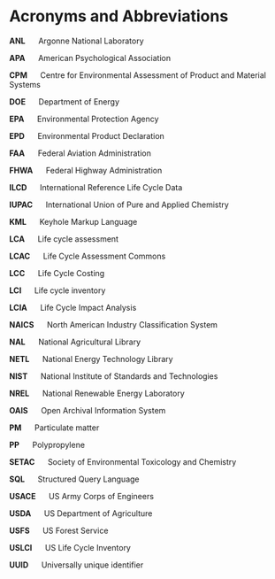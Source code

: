 # Acronyms and Abbreviations

**ANL**		&nbsp;&nbsp;&nbsp;&nbsp;&nbsp;Argonne National Laboratory

**APA**		&nbsp;&nbsp;&nbsp;&nbsp;&nbsp;American Psychological Association

**CPM**		&nbsp;&nbsp;&nbsp;&nbsp;&nbsp;Centre for Environmental Assessment of Product and Material Systems

**DOE**		&nbsp;&nbsp;&nbsp;&nbsp;&nbsp;Department of Energy

**EPA**		&nbsp;&nbsp;&nbsp;&nbsp;&nbsp;Environmental Protection Agency

**EPD**		&nbsp;&nbsp;&nbsp;&nbsp;&nbsp;Environmental Product Declaration

**FAA**		&nbsp;&nbsp;&nbsp;&nbsp;&nbsp;Federal Aviation Administration

**FHWA**	&nbsp;&nbsp;&nbsp;&nbsp;&nbsp;Federal Highway Administration

**ILCD**	&nbsp;&nbsp;&nbsp;&nbsp;&nbsp;International Reference Life Cycle Data

**IUPAC**	&nbsp;&nbsp;&nbsp;&nbsp;&nbsp;International Union of Pure and Applied Chemistry

**KML**		&nbsp;&nbsp;&nbsp;&nbsp;&nbsp;Keyhole Markup Language

**LCA**		&nbsp;&nbsp;&nbsp;&nbsp;&nbsp;Life cycle assessment

**LCAC**	&nbsp;&nbsp;&nbsp;&nbsp;&nbsp;Life Cycle Assessment Commons

**LCC**		&nbsp;&nbsp;&nbsp;&nbsp;&nbsp;Life Cycle Costing

**LCI**		&nbsp;&nbsp;&nbsp;&nbsp;&nbsp;Life cycle inventory

**LCIA**	&nbsp;&nbsp;&nbsp;&nbsp;&nbsp;Life Cycle Impact Analysis

**NAICS** &nbsp;&nbsp;&nbsp;&nbsp;&nbsp;North American Industry Classification System

**NAL**		&nbsp;&nbsp;&nbsp;&nbsp;&nbsp;National Agricultural Library

**NETL**	&nbsp;&nbsp;&nbsp;&nbsp;&nbsp;National Energy Technology Library

**NIST**	&nbsp;&nbsp;&nbsp;&nbsp;&nbsp;National Institute of Standards and Technologies

**NREL**	&nbsp;&nbsp;&nbsp;&nbsp;&nbsp;National Renewable Energy Laboratory

**OAIS**	&nbsp;&nbsp;&nbsp;&nbsp;&nbsp;Open Archival Information System

**PM**		&nbsp;&nbsp;&nbsp;&nbsp;&nbsp;Particulate matter

**PP**		&nbsp;&nbsp;&nbsp;&nbsp;&nbsp;Polypropylene

**SETAC**	&nbsp;&nbsp;&nbsp;&nbsp;&nbsp;Society of Environmental Toxicology and Chemistry

**SQL**		&nbsp;&nbsp;&nbsp;&nbsp;&nbsp;Structured Query Language

**USACE**	&nbsp;&nbsp;&nbsp;&nbsp;&nbsp;US Army Corps of Engineers

**USDA**	&nbsp;&nbsp;&nbsp;&nbsp;&nbsp;US Department of Agriculture

**USFS**	&nbsp;&nbsp;&nbsp;&nbsp;&nbsp;US Forest Service

**USLCI**	&nbsp;&nbsp;&nbsp;&nbsp;&nbsp;US Life Cycle Inventory

**UUID**	&nbsp;&nbsp;&nbsp;&nbsp;&nbsp;Universally unique identifier


